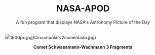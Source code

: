 <div align="center">
  <h1>
    NASA-APOD
  </h1>
</div>
  
<div align="center">
  A fun program that displays NASA's Astronomy Picture of the Day
</div>

<br>

![](https://apod.nasa.gov/apod/image/2309/fragb73p_hst_960.jpg)1600px.jpg)Circumpolarv2comentada.jpg)

<p align = "center">
  <b>Comet Schwassmann-Wachmann 3 Fragments</b>
</p>
